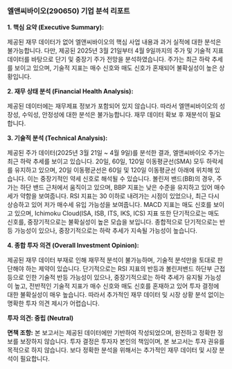 ### 엘앤씨바이오(290650) 기업 분석 리포트

**1. 핵심 요약 (Executive Summary):**

제공된 재무 데이터가 없어 엘앤씨바이오의 핵심 사업 내용과 과거 실적에 대한 분석은 불가능합니다.  다만, 제공된 2025년 3월 21일부터 4월 9일까지의 주가 및 기술적 지표 데이터를 바탕으로 단기 및 중장기 주가 전망을 분석하였습니다.  주가는 최근 하락 추세를 보이고 있으며, 기술적 지표는 매수 신호와 매도 신호가 혼재되어 불확실성이 높은 상황입니다.


**2. 재무 상태 분석 (Financial Health Analysis):**

제공된 데이터에는 재무제표 정보가 포함되어 있지 않습니다. 따라서 엘앤씨바이오의 성장성, 수익성, 안정성에 대한 분석은 불가능합니다.  재무 데이터 확보 후 재분석이 필요합니다.


**3. 기술적 분석 (Technical Analysis):**

제공된 주가 데이터(2025년 3월 21일 ~ 4월 9일)를 분석한 결과, 엘앤씨바이오 주가는 최근 하락 추세를 보이고 있습니다.  20일, 60일, 120일 이동평균선(SMA) 모두 하락세를 유지하고 있으며, 20일 이동평균선은 60일 및 120일 이동평균선 아래에 위치해 있습니다. 이는 중장기적인 약세 신호로 해석될 수 있습니다.  볼린저 밴드(BB)의 경우, 주가는 하단 밴드 근처에서 움직이고 있으며,  BBP 지표는 낮은 수준을 유지하고 있어 매수세가 약함을 보여줍니다. RSI 지표는 30 이하로 내려가는 시점이 있었으나, 최근 다시 상승하고 있어 저가 매수세 유입 가능성을 보여줍니다.  MACD 지표는 매도 신호를 보이고 있으며,  Ichimoku Cloud(ISA, ISB, ITS, IKS, ICS) 지표 또한  단기적으로는 매도 신호를, 중장기적으로는 불확실성이 높은 모습을 보입니다.  종합적으로 단기적으로는 반등 가능성이 있으나, 중장기적으로는 하락 추세가 지속될 가능성이 높습니다.


**4. 종합 투자 의견 (Overall Investment Opinion):**

제공된 재무 데이터 부재로 인해 재무적 분석이 불가능하며, 기술적 분석만을 토대로 판단해야 하는 제약이 있습니다. 단기적으로는 RSI 지표의 반등과 볼린저밴드 하단부 근접 등으로 인한 기술적 반등 가능성이 있으나,  중장기적으로는 하락 추세가 유지될 가능성이 높고,  전반적인 기술적 지표가 매수 신호와 매도 신호를 혼재하고 있어 투자 결정에 대한 불확실성이 매우 높습니다. 따라서 추가적인 재무 데이터 및 시장 상황 분석 없이는 명확한 투자 의견 제시가 어렵습니다.

**투자 의견: 중립 (Neutral)**


**면책 조항:** 본 보고서는 제공된 데이터에만 기반하여 작성되었으며, 완전하고 정확한 정보를 보장하지 않습니다. 투자 결정은 투자자 본인의 책임이며,  본 보고서는 투자 권유를 목적으로 하지 않습니다.  보다 정확한 분석을 위해서는 추가적인 재무 데이터 및 시장 분석이 필요합니다.
